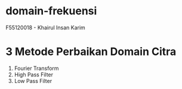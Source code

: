 # domain-frekuensi

F55120018 - Khairul Insan Karim

# 3 Metode Perbaikan Domain Citra
1. Fourier Transform
2. High Pass Filter
3. Low Pass Filter
